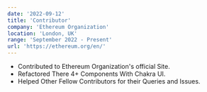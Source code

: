```yaml
---
date: '2022-09-12'
title: 'Contributor'
company: 'Ethereum Organization'
location: 'London, UK'
range: 'September 2022 - Present'
url: 'https://ethereum.org/en/'
---
```


- Contributed to Ethereum Organization's official Site.
- Refactored There 4+ Components With Chakra UI.
- Helped Other Fellow Contributors for their Queries and Issues.
